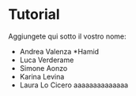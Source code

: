 # Tutorial

Aggiungete qui sotto il vostro nome:

* Andrea Valenza
*Hamid
* Luca Verderame
* Simone Aonzo
* Karina Levina
* Laura Lo Cicero aaaaaaaaaaaaaa
